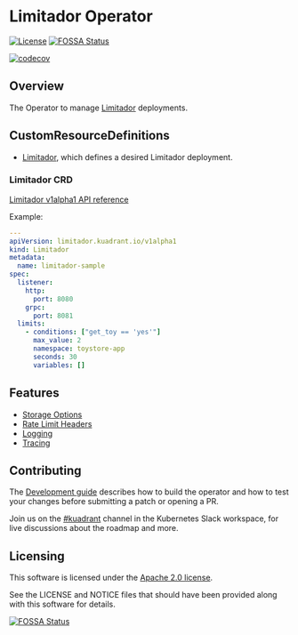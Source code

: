 # Limitador Operator

[![License](https://img.shields.io/badge/license-Apache--2.0-blue.svg)](http://www.apache.org/licenses/LICENSE-2.0) [![FOSSA Status](https://app.fossa.com/api/projects/git%2Bgithub.com%2FKuadrant%2Flimitador-operator.svg?type=shield)](https://app.fossa.com/projects/git%2Bgithub.com%2FKuadrant%2Flimitador-operator?ref=badge_shield)

[![codecov](https://codecov.io/gh/Kuadrant/limitador-operator/branch/main/graph/badge.svg?token=181Q05ZJBJ)](https://codecov.io/gh/Kuadrant/limitador-operator)

## Overview

The Operator to manage [Limitador](https://github.com/Kuadrant/limitador) deployments.

## CustomResourceDefinitions

* [Limitador](#limitador-crd), which defines a desired Limitador deployment.

### Limitador CRD

[Limitador v1alpha1 API reference](https://github.com/Kuadrant/limitador-operator/tree/main/api/v1alpha1/limitador_types.go)

Example:

```yaml
---
apiVersion: limitador.kuadrant.io/v1alpha1
kind: Limitador
metadata:
  name: limitador-sample
spec:
  listener:
    http:
      port: 8080
    grpc:
      port: 8081
  limits:
    - conditions: ["get_toy == 'yes'"]
      max_value: 2
      namespace: toystore-app
      seconds: 30
      variables: []
```

## Features

* [Storage Options](./doc/storage.md)
* [Rate Limit Headers](./doc/rate-limit-headers.md)
* [Logging](./doc/logging.md)
* [Tracing](./doc/tracing.md)

## Contributing

The [Development guide](./doc/development.md) describes how to build the operator and
how to test your changes before submitting a patch or opening a PR.

Join us on the [#kuadrant](https://kubernetes.slack.com/archives/C05J0D0V525) channel in the Kubernetes Slack workspace, 
for live discussions about the roadmap and more.

## Licensing

This software is licensed under the [Apache 2.0 license](https://www.apache.org/licenses/LICENSE-2.0).

See the LICENSE and NOTICE files that should have been provided along with this software for details.


[![FOSSA Status](https://app.fossa.com/api/projects/git%2Bgithub.com%2FKuadrant%2Flimitador-operator.svg?type=large)](https://app.fossa.com/projects/git%2Bgithub.com%2FKuadrant%2Flimitador-operator?ref=badge_large)
